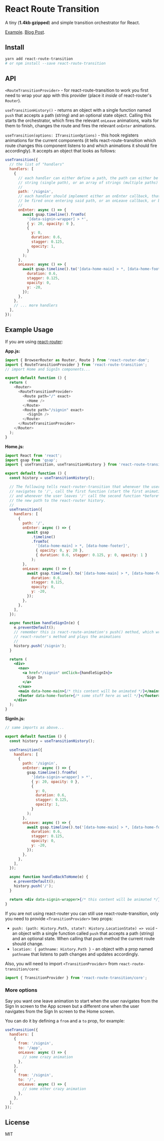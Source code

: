 # React Route Transition

A tiny (**1.4kb gzipped**) and simple transition orchestrator for React.

[Example](http://dutzi.github.io/react-route-transition). [Blog Post](https://dutzi.party/animating-route-transitions-using-react-router/).

## Install

```sh
yarn add react-route-transition
# or npm install --save react-route-transition
```

## API

`<RouteTransitionProvider>` - for react-route-transition to work you first need to wrap your app with this provider (place it _inside_ of react-router's `Router`).

`useTransitionHistory()` - returns an object with a single function named `push` that accepts a path (string) and an optional state object. Calling this starts the orchestrator, which fires the relevant `onLeave` animations, waits for them to finish, changes the route and fires the relevant `onEnter` animations.

`useTransition(options: ITransitionOptions)` - this hook registers animations for the current components (it tells react-route-transition which route changes this component listens to and which animations it should fire accordingly). It accepts an object that looks as follows:

```js
useTransition({
  // the list of "handlers"
  handlers: [
    {
      // each handler can either define a path, the path can either be a
      // string (single path), or an array of strings (multiple paths)
      //
      path: '/signin',
      // each handler should implement either an onEnter callback, that will
      // be fired once entering said path, or an onLeave callback, or both
      //
      onEnter: async () => {
        await gsap.timeline().fromTo(
          '[data-signin-wrapper] > *',
          { y: 20, opacity: 0 },
          {
            y: 0,
            duration: 0.6,
            stagger: 0.125,
            opacity: 1,
          }
        );
      },
      onLeave: async () => {
        await gsap.timeline().to('[data-home-main] > *, [data-home-footer]', {
          duration: 0.6,
          stagger: 0.125,
          opacity: 0,
          y: -20,
        });
      },
    },
    // ... more handlers
  ],
});
```

## Example Usage

If you are using [react-router](https://github.com/ReactTraining/react-router):

**App.js:**

```js
import { BrowserRouter as Router, Route } from 'react-router-dom';
import { RouteTransitionProvider } from 'react-route-transition';
// import Home and SignIn components...

export default function () {
  return (
    <Router>
      <RouteTransitionProvider>
        <Route path="/" exact>
          <Home />
        </Route>
        <Route path="/signin" exact>
          <SignIn />
        </Route>
      </RouteTransitionProvider>
    </Router>
  );
}
```

**Home.js:**

```jsx
import React from 'react';
import gsap from 'gsap';
import { useTransition, useTransitionHistory } from 'react-route-transition';

export default function () {
  const history = useTransitionHistory();

  // The following tells react-router-transition that whenever the user
  // navigates to '/', call the first function (start the first animation),
  // and whenever the user leaves '/' call the second function *before* pushing
  // the new path to the react-router history.
  //
  useTransition({
    handlers: [
      {
        path: '/',
        onEnter: async () => {
          await gsap
            .timeline()
            .fromTo(
              '[data-home-main] > *, [data-home-footer]',
              { opacity: 0, y: 20 },
              { duration: 0.6, stagger: 0.125, y: 0, opacity: 1 }
            );
        },
        onLeave: async () => {
          await gsap.timeline().to('[data-home-main] > *, [data-home-footer]', {
            duration: 0.6,
            stagger: 0.125,
            opacity: 0,
            y: -20,
          });
        },
      },
    ],
  });

  async function handleSignIn(e) {
    e.preventDefault();
    // remember this is react-route-animation's push() method, which wraps
    // react-router's method and plays the animations
    //
    history.push('/signin');
  }

  return (
    <div>
      <nav>
        <a href="/signin" onClick={handleSignIn}>
          Sign In
        </a>
      </nav>
      <main data-home-main>{/* this content will be animated */}</main>
      <footer data-home-footer>{/* some stuff here as well */}</footer>
    </div>
  );
}
```

**SignIn.js:**

```jsx
// same imports as above...

export default function () {
  const history = useTransitionHistory();

  useTransition({
    handlers: [
      {
        path: '/signin',
        onEnter: async () => {
          gsap.timeline().fromTo(
            '[data-signin-wrapper] > *',
            { y: 20, opacity: 0 },
            {
              y: 0,
              duration: 0.6,
              stagger: 0.125,
              opacity: 1,
            }
          );
        },
        onLeave: async () => {
          await gsap.timeline().to('[data-home-main] > *, [data-home-footer]', {
            duration: 0.6,
            stagger: 0.125,
            opacity: 0,
            y: -20,
          });
        },
      },
    ],
  });

  async function handleBackToHome(e) {
    e.preventDefault();
    history.push('/');
  }

  return <div data-signin-wrapper>{/* this content will be animated */}</div>;
}
```

If you are not using react-router you can still use react-route-transition, only you need to provide `<TransitionProvider>` two props:

- `push: (path: History.Path, state?: History.LocationState) => void` - an object with a single function called `push` that accepts a path (string) and an optional state. When calling that push method the current route should change.
- `location: { pathname: History.Path }` - an object with a prop named `pathname` that listens to path changes and updates accordingly.

Also, you will need to import `<TransitionProvider>` from `react-route-transition/core`:

```js
import { TransitionProvider } from 'react-route-transition/core';
```

### More options

Say you want one leave animation to start when the user navigates from the Sign In screen to the App screen but a different one when the user navigates from the Sign In screen to the Home screen.

You can do it by defining a `from` and a `to` prop, for example:

```js
useTransition({
  handlers: [
    {
      from: '/signin',
      to: '/app',
      onLeave: async () => {
        // some crazy animation
      },
    },
    {
      from: '/signin',
      to: '/',
      onLeave: async () => {
        // some other crazy animation
      },
    },
  ],
});
```

## License

MIT
